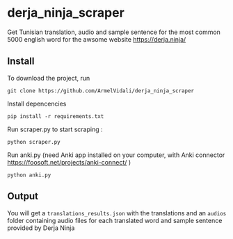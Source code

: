# derja_ninja_scraper

Get Tunisian translation, audio and sample sentence for the most common 5000 english word for the awsome website https://derja.ninja/

## Install

To download the project, run 

    git clone https://github.com/ArmelVidali/derja_ninja_scraper

Install depencencies 

    pip install -r requirements.txt

Run scraper.py to start scraping :

    python scraper.py

Run anki.py (need Anki app installed on your computer, with Anki connector https://foosoft.net/projects/anki-connect/ )

    python anki.py

## Output

You will get a `translations_results.json` with the translations and an `audios` folder containing audio files for each translated word and sample sentence provided by Derja Ninja
